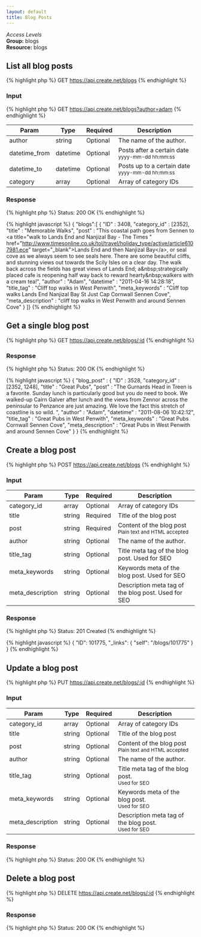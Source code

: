 ```yaml
---
layout: default
title: Blog Posts
---
```


*Access Levels*    
__Group:__ blogs     
__Resource:__ blogs

List all blog posts
-------------------

{% highlight php %}
GET 	https://api.create.net/blogs
{% endhighlight %}

### Input

{% highlight php %}
GET 	https://api.create.net/blogs?author=adam
{% endhighlight %}

<table>
	<thead>
		<tr>
			<th>Param</th>
			<th>Type</th>
			<th>Required</th>
			<th>Description</th>
		</tr>
	</thead>
	<tbody>
		<tr>
			<td>author</td>
			<td>string</td>
			<td>Optional</td>
			<td>The name of the author.</td>
		</tr>
		<tr>
			<td>datetime_from</td>
			<td>datetime</td>
			<td>Optional</td>
			<td>Posts after a certain date <br /><small>yyyy-mm-dd hh:mm:ss</small></td>
		</tr>
		<tr>
			<td>datetime_to</td>
			<td>datetime</td>
			<td>Optional</td>
			<td>Posts up to a certain date <br /><small>yyyy-mm-dd hh:mm:ss</small></td>
		</tr>
		<tr>
			<td>category</td>
			<td>array</td>
			<td>Optional</td>
			<td>Array of category IDs</td>
		</tr>
	</tbody>
</table>

### Response

{% highlight php %}
Status: 200 OK
{% endhighlight %}

{% highlight javascript %}
{ "blogs":[
	{
		"ID" : 3408,
		"category_id" : [2352],
		"title" : "Memorable Walks",
		"post" : "This coastal path goes from Sennen to &lt;a title=&quot;walk to Lands End and Nanjizal Bay - The Times &quot; href=&quot;http://www.timesonline.co.uk/tol/travel/holiday_type/active/article6107981.ece&quot; target=&quot;_blank&quot;&gt;Lands End and then Nanjizal Bay&lt;/a&gt;, or seal cove as we always seem to see seals here. There are some beautiful cliffs, and stunning views out towards the Scily Isles on a clear day. The walk back across the fields has great views of Lands End; a&amp;nbsp;strategically placed cafe is reopening half way back to reward hearty&amp;nbsp;walkers with a cream tea!",
		"author" : "Adam",
		"datetime" : "2011-04-16 14:28:18",
		"title_tag" : "Cliff top walks in West Penwith",
		"meta_keywords" : "Cliff top walks Lands End Nanjizal Bay St Just Cap Cornwall Sennen Cove",
		"meta_description" : "cliff top walks in West Penwith and around Sennen Cove"
	}
]}
{% endhighlight %}

Get a single blog post
-----------------------

{% highlight php %}
GET 	https://api.create.net/blogs/:id
{% endhighlight %}

### Response

{% highlight php %}
Status: 200 OK
{% endhighlight %}

{% highlight javascript %}
{ "blog_post" : 
	{
		"ID" : 3528,
		"category_id" : [2352, 1248],
		"title" : "Great Pubs",
		"post" : "The Gurnards Head in Treen is a favorite. Sunday lunch is particularly good but you do need to book. We walked-up Cairn Galver after lunch and the views from Zennor across the peninsular to Penzance are just amazing. We love the fact this stretch of coastline is so wild. ",
		"author" : "Adam",
		"datetime" : "2011-08-06 10:42:12",
		"title_tag" : "Great Pubs in West Penwith",
		"meta_keywords" : "Great Pubs Cornwall Sennen Cove",
		"meta_description" : "Great Pubs in West Penwith and around Sennen Cove"
	}
}
{% endhighlight %}

Create a blog post
------------------

{% highlight php %}
POST 	https://api.create.net/blogs
{% endhighlight %}

### Input

<table>
	<thead>
		<tr>
			<th>Param</th>
			<th>Type</th>
			<th>Required</th>
			<th>Description</th>
		</tr>
	</thead>
	<tbody>
		<tr>
			<td>category_id</td>
			<td>array</td>
			<td>Optional</td>
			<td>Array of category IDs</td>
		</tr>
		<tr>
			<td>title</td>
			<td>string</td>
			<td>Required</td>
			<td>Title of the blog post</td>
		</tr>
		<tr>
			<td>post</td>
			<td>string</td>
			<td>Required</td>
			<td>Content of the blog post <br /><small>Plain text and HTML accepted</small></td>
		</tr>
		<tr>
			<td>author</td>
			<td>string</td>
			<td>Optional</td>
			<td>The name of the author.</td>
		</tr>
		<tr>
			<td>title_tag</td>
			<td>string</td>
			<td>Optional</td>
			<td>Title meta tag of the blog post. Used for SEO</td>
		</tr>
		<tr>
			<td>meta_keywords</td>
			<td>string</td>
			<td>Optional</td>
			<td>Keywords meta of the blog post. Used for SEO</td>
		</tr>
		<tr>
			<td>meta_description</td>
			<td>string</td>
			<td>Optional</td>
			<td>Description meta tag of the blog post. Used for SEO</td>
		</tr>
	</tbody>
</table>

### Response

{% highlight php %}
Status: 201 Created
{% endhighlight %}

{% highlight javascript %}
{
    "ID": 101775,
    "_links": {
        "self": "/blogs/101775"
    }
}
{% endhighlight %}

Update a blog post
------------------

{% highlight php %}
PUT 	https://api.create.net/blogs/:id
{% endhighlight %}

### Input

<table>
	<thead>
		<tr>
			<th>Param</th>
			<th>Type</th>
			<th>Required</th>
			<th>Description</th>
		</tr>
	</thead>
	<tbody>
		<tr>
			<td>category_id</td>
			<td>array</td>
			<td>Optional</td>
			<td>Array of category IDs</td>
		</tr>
		<tr>
			<td>title</td>
			<td>string</td>
			<td>Optional</td>
			<td>Title of the blog post</td>
		</tr>
		<tr>
			<td>post</td>
			<td>string</td>
			<td>Optional</td>
			<td>Content of the blog post <br /><small>Plain text and HTML accepted</small></td>
		</tr>
		<tr>
			<td>author</td>
			<td>string</td>
			<td>Optional</td>
			<td>The name of the author.</td>
		</tr>
		<tr>
			<td>title_tag</td>
			<td>string</td>
			<td>Optional</td>
			<td>Title meta tag of the blog post. <br /><small>Used for SEO</small></td>
		</tr>
		<tr>
			<td>meta_keywords</td>
			<td>string</td>
			<td>Optional</td>
			<td>Keywords meta of the blog post. <br /><small>Used for SEO</small></td>
		</tr>
		<tr>
			<td>meta_description</td>
			<td>string</td>
			<td>Optional</td>
			<td>Description meta tag of the blog post. <br /><small>Used for SEO</small></td>
		</tr>
	</tbody>
</table>

### Response

{% highlight php %}
Status: 200 OK
{% endhighlight %}

Delete a blog post
------------------

{% highlight php %}
DELETE 	https://api.create.net/blogs/:id
{% endhighlight %}

### Response

{% highlight php %}
Status: 200 OK
{% endhighlight %}
